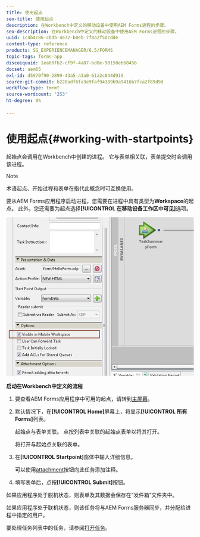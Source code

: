 ```yaml
---
title: 使用起点
seo-title: 使用起点
description: 在Workbench中定义的移动设备中使用AEM Forms进程的步骤。
seo-description: 在Workbench中定义的移动设备中使用AEM Forms进程的步骤。
uuid: 1c4b4c86-cbdb-4e72-b0eb-7f8a2f5dcdde
content-type: reference
products: SG_EXPERIENCEMANAGER/6.5/FORMS
topic-tags: forms-app
discoiquuid: 1ea60fb2-cf9f-4a87-bd8e-98150e668456
docset: aem65
exl-id: d5970f90-2899-43a5-a3a0-61a2c844d919
source-git-commit: b220adf6fa3e9faf94389b9a9416b7fca2f89d9d
workflow-type: tm+mt
source-wordcount: '253'
ht-degree: 0%

---
```


# 使用起点{#working-with-startpoints}

起始点会调用在Workbench中创建的进程。 它与表单相关联，表单提交时会调用该进程。

>[!NOTE]
>
>术语起点、开始过程和表单在指代此概念时可互换使用。

要从AEM Forms应用程序启动进程，您需要在进程中具有类型为&#x200B;**Workspace**&#x200B;的起点。 此外，您还需要为起点选择&#x200B;**[!UICONTROL 在移动设备工作区中可见]**&#x200B;选项。

![mws_startpoint_select_option](assets/mws_startpoint_select_option.png)

**启动在Workbench中定义的流程**

1. 要查看AEM Forms应用程序中可用的起点，请转到[主屏幕](../../forms/using/home-screen.md)。
1. 默认情况下，在&#x200B;**[!UICONTROL Home]**&#x200B;屏幕上，将显示&#x200B;**[!UICONTROL 所有Forms]**&#x200B;列表。

   起始点与表单关联。 点按列表中关联的起始点表单以将其打开。

   将打开与起始点关联的表单。

1. 在&#x200B;**[!UICONTROL Startpoint]**&#x200B;窗体中输入详细信息。

   可以使用[attachment](../../forms/using/add-attachments.md)按钮向此任务添加注释。

1. 填写表单后，点按&#x200B;**[!UICONTROL Submit]**&#x200B;按钮。

如果应用程序处于脱机状态，则表单及其数据会保存在“发件箱”文件夹中。

如果应用程序处于联机状态，则该任务将与AEM Forms服务器同步，并分配给进程中指定的用户。

要处理任务列表中的任务，请参阅[打开任务](/help/forms/using/open-task.md)。
